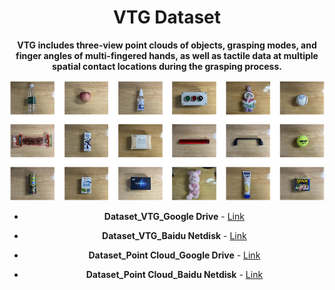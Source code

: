 <div align="center">

# VTG Dataset

**VTG includes three-view point clouds of objects, grasping modes, and finger angles of multi-fingered hands, as well as tactile data at multiple spatial contact locations during the grasping process.**

<img src="https://github.com/yanyuhang1024/VTG/blob/main/Figures/Grasp%20object.png" width="600px">

- **Dataset_VTG_Google Drive** - [Link](https://drive.google.com/file/d/1jWTVdqKeTilMRWLgS858KzHgDRzdtAs8/view?usp=sharing)
- **Dataset_VTG_Baidu Netdisk** - [Link](https://pan.baidu.com/s/1WwoCAr1Jlxprps9QsjcpTg?pwd=864i)

- **Dataset_Point Cloud_Google Drive** - [Link](https://drive.google.com/file/d/1W8GqPC9uu3OnYxzqxGUdEp-Dp1MLmT_7/view?usp=sharing)
- **Dataset_Point Cloud_Baidu Netdisk** - [Link](https://pan.baidu.com/s/1et4tCgD4tFLNM_Gq9Re15w?pwd=epck)
